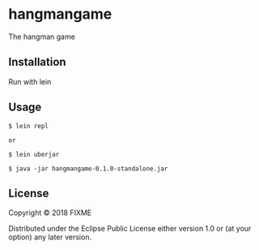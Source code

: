 # hangmangame

The hangman game

## Installation

Run with lein

## Usage

    $ lein repl

    or

    $ lein uberjar

    $ java -jar hangmangame-0.1.0-standalone.jar

## License

Copyright © 2018 FIXME

Distributed under the Eclipse Public License either version 1.0 or (at
your option) any later version.
